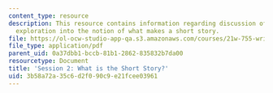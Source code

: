 ```yaml
---
content_type: resource
description: This resource contains information regarding discussion of readings and
  exploration into the notion of what makes a short story.
file: https://ol-ocw-studio-app-qa.s3.amazonaws.com/courses/21w-755-writing-and-reading-short-stories-spring-2012/3b58a72a35c6d2f090c9e21fcee03961_MIT21W_755S12_ses2.pdf
file_type: application/pdf
parent_uid: 0a37dbb1-bccb-81b1-2862-835832b7da00
resourcetype: Document
title: 'Session 2: What is the Short Story?'
uid: 3b58a72a-35c6-d2f0-90c9-e21fcee03961
---
```


